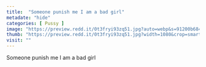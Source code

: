 ```yaml
---
title:  "Someone punish me I am a bad girl"
metadate: "hide"
categories: [ Pussy ]
image: "https://preview.redd.it/0t3fryi93zq51.jpg?auto=webp&s=91200b6849f4b332739f77ecf317650355e405bb"
thumb: "https://preview.redd.it/0t3fryi93zq51.jpg?width=1080&crop=smart&auto=webp&s=9b53c6081af2fdbe242cf36f47c45383c28d40d6"
visit: ""
---
```

Someone punish me I am a bad girl
